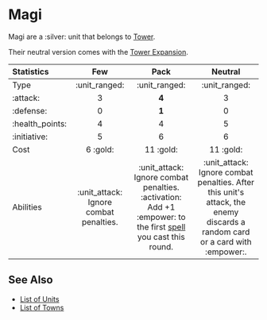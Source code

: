# Magi

Magi are a :silver: unit that belongs to [Tower](../towns/tower.md).

Their neutral version comes with the [Tower Expansion](../content.md).


| Statistics | Few | Pack | Neutral |
| :--- | :---: | :---: | :---: |
| Type | :unit_ranged: | :unit_ranged: | :unit_ranged: |
| :attack: | 3 | **4** | 3 |
| :defense: | 0 | **1** | 0 |
| :health_points: | 4 | 4 | 5 |
| :initiative: | 5 | 6 | 6 |
| Cost | 6 :gold: | 11 :gold: | 11 :gold: |
| Abilities | :unit_attack: Ignore combat penalties. | :unit_attack: Ignore combat penalties. :activation: Add +1 :empower: to the first [spell](../spells/index.md) you cast this round. | :unit_attack: Ignore combat penalties. After this unit's attack, the enemy discards a random card or a card with :empower:. |


## See Also

- [List of Units](index.md)
- [List of Towns](../towns/index.md)
